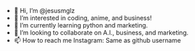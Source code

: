 - 👋 Hi, I’m @jesusmglz
- 👀 I’m interested in coding, anime, and business!
- 🌱 I’m currently learning python and marketing.
- 💞️ I’m looking to collaborate on A.I., business, and marketing.
- 📫 How to reach me
Instagram: Same as github username

<!---
jesusmglz/jesusmglz is a ✨ special ✨ repository because its `README.md` (this file) appears on your GitHub profile.
You can click the Preview link to take a look at your changes.
--->

